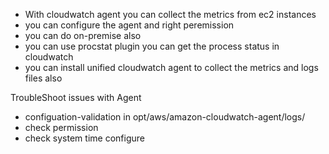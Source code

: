 


- With cloudwatch agent you can collect the metrics from ec2 instances
- you can configure the agent and right peremission
- you can do on-premise also
- you can use procstat plugin you can get the process status in cloudwatch
- you can install unified cloudwatch agent to collect the metrics and logs files also


TroubleShoot issues with Agent

- configuation-validation in opt/aws/amazon-cloudwatch-agent/logs/
- check permission
- check system time configure 